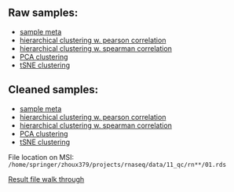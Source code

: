 ## Raw samples:
* [sample meta](00.meta.tsv)
* [hierarchical clustering w. pearson correlation](11.hclust.p.pdf)
* [hierarchical clustering w. spearman correlation](11.hclust.s.pdf)
* [PCA clustering](11.pca.pdf)
* [tSNE clustering](11.tsne.pdf)

## Cleaned samples:
* [sample meta](01.meta.tsv)
* [hierarchical clustering w. pearson correlation](21.hclust.p.pdf)
* [hierarchical clustering w. spearman correlation](21.hclust.s.pdf)
* [PCA clustering](21.pca.pdf)
* [tSNE clustering](21.tsne.pdf)

File location on MSI:
`/home/springer/zhoux379/projects/rnaseq/data/11_qc/rn**/01.rds`

[Result file walk through](https://github.com/orionzhou/rnaseq/blob/master/output.md)
